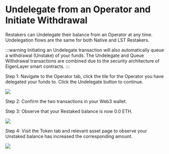 # Undelegate from an Operator and Initiate Withdrawal

Restakers can Undelegate their balance from an Operator at any time. Undelegation flows are the same for both Native and LST Restakers.

:::warning
Initiating an Undelegate transaction will also automatically queue a withdrawal (Unstake) of your funds. The Undelegate and Queue Withdrawal transactions are combined due to the security architecture of EigenLayer smart contracts.
:::

Step 1: Navigate to the Operator tab, click the tile for the Operator you have delegated your funds to. Click the Undelegate button to continue.

![](https://lh7-us.googleusercontent.com/SzsWbRMQ-9NYYfah1kBT89hfCZSEvd04Rtk_G1J1en31FbZHEYalivDgIsH-E7sHrKtLQUEFIcq7CdmMvCrFXO3_qYpts5t__y3YMSuqH3GiQa95MrE-BRfHlFDkaqlAolLVXCiybmHm48TZdRLEQMI)

Step 2: Confirm the two transactions in your Web3 wallet.

Step 3: Observe that your Restaked balance is now 0.0 ETH.

![](https://lh7-us.googleusercontent.com/DStQhIFho5ga5_1h945XDiJGtnQvrEy_KzXm1jnhCCysFWJCV2JoOSnEY4xX35loBDGw-tjjoWq_vUAGICkyR9Gz0eUplNKsuDJkp73rFOFMwd2NQYE5Gs_cVZ7riCGsF7j86PARHtyhf14PH3sKb2Y)

Step 4: Visit the Token tab and relevant asset page to observe your Unstaked balance has increased the corresponding amount.

![](https://lh7-us.googleusercontent.com/7-TpReNxUQnJlp0W_KqCyaQf7osXcMwHFDKaAybtmTUgEhGmdHreUrAE0jPj7ZZisKqaLhIhkZtksYFz3r8_KShhr-92FyA6pERdXbQhzZQ4bZlceEDIKhR-M_wutvom_JTc8E9h-GSfl3jxDxdf6EE)
